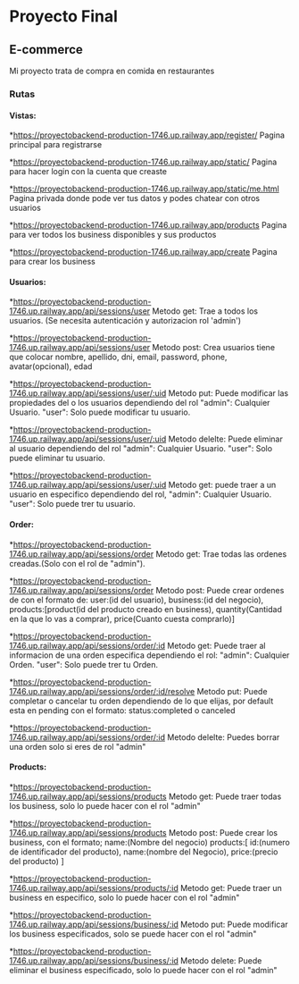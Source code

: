 # Proyecto Final
## E-commerce
Mi proyecto trata de compra en comida en restaurantes 
### Rutas 
#### Vistas:
*https://proyectobackend-production-1746.up.railway.app/register/
Pagina principal para registrarse

*https://proyectobackend-production-1746.up.railway.app/static/
Pagina para hacer login con la cuenta que creaste

*https://proyectobackend-production-1746.up.railway.app/static/me.html
Pagina privada donde pode ver tus datos y podes chatear con otros usuarios 

*https://proyectobackend-production-1746.up.railway.app/products
Pagina para ver todos los business disponibles y sus productos 

*https://proyectobackend-production-1746.up.railway.app/create
Pagina para crear los business 
#### Usuarios:

*https://proyectobackend-production-1746.up.railway.app/api/sessions/user
Metodo get: Trae a todos los usuarios. (Se necesita autenticación y autorizacion rol 'admin')

*https://proyectobackend-production-1746.up.railway.app/api/sessions/user
Metodo post: Crea usuarios tiene que colocar nombre, apellido, dni, email, password, phone, avatar(opcional), edad

*https://proyectobackend-production-1746.up.railway.app/api/sessions/user/:uid
Metodo put: Puede modificar las propiedades del o los usuarios dependiendo del rol
"admin": Cualquier Usuario.
"user": Solo puede modificar tu usuario.

*https://proyectobackend-production-1746.up.railway.app/api/sessions/user/:uid
Metodo delelte: Puede eliminar al usuario dependiendo del rol
"admin": Cualquier Usuario.
"user": Solo puede eliminar tu usuario.

*https://proyectobackend-production-1746.up.railway.app/api/sessions/user/:uid
Metodo get: puede traer a un usuario en especifico dependiendo del rol,
"admin": Cualquier Usuario.
"user": Solo puede trer tu usuario.

#### Order:

*https://proyectobackend-production-1746.up.railway.app/api/sessions/order
Metodo get: Trae todas las ordenes creadas.(Solo con el rol de "admin").

*https://proyectobackend-production-1746.up.railway.app/api/sessions/order
Metodo post: Puede crear ordenes de con el formato de:
user:(id del usuario),
business:(id del negocio),
products:[product(id del producto creado en business), quantity(Cantidad en la que lo vas a comprar), price(Cuanto cuesta comprarlo)]

*https://proyectobackend-production-1746.up.railway.app/api/sessions/order/:id
Metodo get: Puede traer al informacion de una orden especifica dependiendo el rol:
"admin": Cualquier Orden.
"user": Solo puede trer tu Orden.

*https://proyectobackend-production-1746.up.railway.app/api/sessions/order/:id/resolve
Metodo put: Puede completar o cancelar tu orden dependiendo de lo que elijas, por default esta en pending con el formato:
status:completed o canceled

*https://proyectobackend-production-1746.up.railway.app/api/sessions/order/:id
Metodo delelte: Puedes borrar una orden solo si eres de rol "admin"

#### Products:
*https://proyectobackend-production-1746.up.railway.app/api/sessions/products
Metodo get: Puede traer todas los business, solo lo puede hacer con el rol "admin"

*https://proyectobackend-production-1746.up.railway.app/api/sessions/products
Metodo post: Puede crear los business, con el formato;
name:(Nombre del negocio)
products:[
    id:(numero de identificador del producto),
    name:(nombre del Negocio),
    price:(precio del producto)
]

*https://proyectobackend-production-1746.up.railway.app/api/sessions/products/:id
Metodo get: Puede traer un business en especifico, solo lo puede hacer con el rol "admin"

*https://proyectobackend-production-1746.up.railway.app/api/sessions/business/:id
Metodo put: Puede modificar los business especificados, solo se puede hacer con el rol "admin"

*https://proyectobackend-production-1746.up.railway.app/api/sessions/business/:id
Metodo delete: Puede eliminar el business especificado, solo lo puede hacer con el rol "admin"

